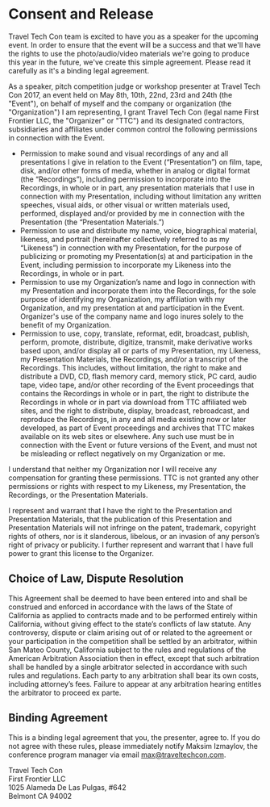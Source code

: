 # Consent and Release

Travel Tech Con team is excited to have you as a speaker for the upcoming event. In order to ensure that the event will be a success and that we'll have the rights to use the photo/audio/video materials we're going to produce this year in the future, we've create this simple agreement. Please read it carefully as it's a binding legal agreement.

As a speaker, pitch competition judge or workshop presenter at Travel Tech Con 2017, an event held on May 8th, 10th, 22nd, 23rd and 24th (the "Event"), on behalf of myself and the company or organization (the "Organization") I am representing, I grant Travel Tech Con (legal name First Frontier LLC, the "Organizer" or "TTC") and its designated contractors, subsidiaries and affiliates under common control the following permissions in connection with the Event.

  - Permission to make sound and visual recordings of any and all presentations I give in relation to the Event (“Presentation”) on film, tape, disk, and/or other forms of media, whether in analog or digital format (the “Recordings”), including permission to incorporate into the Recordings, in whole or in part, any presentation materials that I use in connection with my Presentation, including without limitation any written speeches, visual aids, or other visual or written materials used, performed, displayed and/or provided by me in connection with the Presentation (the “Presentation Materials.”)
  - Permission to use and distribute my name, voice, biographical material, likeness, and portrait (hereinafter collectively referred to as my “Likeness”) in connection with my Presentation, for the purpose of publicizing or promoting my Presentation(s) at and participation in the Event, including permission to incorporate my Likeness into the Recordings, in whole or in part.
  - Permission to use my Organization’s name and logo in connection with my Presentation and incorporate them into the Recordings, for the sole purpose of identifying my Organization, my affiliation with my Organization, and my presentation at and participation in the Event. Organizer's use of the company name and logo inures solely to the benefit of my Organization.
  - Permission to use, copy, translate, reformat, edit, broadcast, publish, perform, promote, distribute, digitize, transmit, make derivative works based upon, and/or display all or parts of my Presentation, my Likeness, my Presentation Materials, the Recordings, and/or a transcript of the Recordings. This includes, without limitation, the right to make and distribute a DVD, CD, flash memory card, memory stick, PC card, audio tape, video tape, and/or other recording of the Event proceedings that contains the Recordings in whole or in part, the right to distribute the Recordings in whole or in part via download from TTC affiliated web sites, and the right to distribute, display, broadcast, rebroadcast, and reproduce the Recordings, in any and all media existing now or later developed, as part of Event proceedings and archives that TTC makes available on its web sites or elsewhere. Any such use must be in connection with the Event or future versions of the Event, and must not be misleading or reflect negatively on my Organization or me.

I understand that neither my Organization nor I will receive any compensation for granting these permissions. TTC is not granted any other permissions or rights with respect to my Likeness, my Presentation, the Recordings, or the Presentation Materials.

I represent and warrant that I have the right to the Presentation and Presentation Materials, that the publication of this Presentation and Presentation Materials will not infringe on the patent, trademark, copyright rights of others, nor is it slanderous, libelous, or an invasion of any person’s right of privacy or publicity. I further represent and warrant that I have full power to grant this license to the Organizer.

## Choice of Law, Dispute Resolution

This Agreement shall be deemed to have been entered into and shall be construed and enforced in accordance with the laws of the State of California as applied to contracts made and to be performed entirely within California, without giving effect to the state’s conflicts of law statute. Any controversy, dispute or claim arising out of or related to the agreement or your participation in the competition shall be settled by an arbitrator, within San Mateo County, California subject to the rules and regulations of the American Arbitration Association then in effect, except that such arbitration shall be handled by a single arbitrator selected in accordance with such rules and regulations. Each party to any arbitration shall bear its own costs, including attorney’s fees. Failure to appear at any arbitration hearing entitles the arbitrator to proceed ex parte.

## Binding Agreement

This is a binding legal agreement that you, the presenter, agree to. If you do not agree with these rules, please immediately notify Maksim Izmaylov, the conference program manager via email [max@traveltechcon.com](mailto:max@traveltechcon.com).

Travel Tech Con  
First Frontier LLC  
1025 Alameda De Las Pulgas, #642  
Belmont CA 94002
